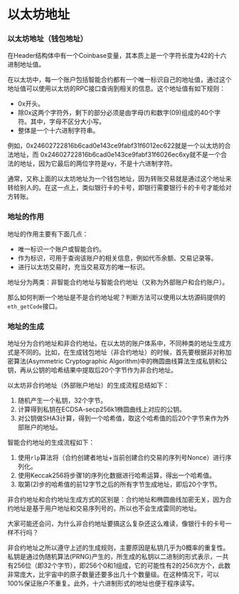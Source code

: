 # 以太坊地址

### 以太坊地址（钱包地址）

在Header结构体中有一个Coinbase变量，其本质上是一个字符长度为42的十六进制地址值。

在以太坊中，每一个账户包括智能合约都有一个唯一标识自己的地址值，通过这个地址值可以使用以太坊的RPC接口查询到相关的信息。这个地址值有如下规则：

- 0x开头。
- 除0x这两个字符外，剩下的部分必须是由字母(f)和数字(09)组成的40个字符。其中，字母不区分大小写。
- 整体是一个十六进制字符串。

例如，0x24602722816b6cad0e143ce9fabf31f6012ec622就是一个以太坊的合法地址，而
0x24602722816b6cad0e143ce9fabf31f6026ec6xy就不是一个合法的地址，因为它最后的两位字符是xy，不是十六进制字符。

通常，又称上面的以太坊地址为一个钱包地址，因为转账交易就是通过这个地址来转给别人的。在这一点上，类似银行卡的卡号，即银行需要银行卡的卡号才能给对方转账。

### 地址的作用

地址的作用主要有下面几点：

- 唯一标识一个账户或智能合约。
- 作为标识，可用于查询该账户的相关信息，例如代币余额、交易记录等。
- 进行以太坊交易时，充当交易双方的唯一标识。

地址分为两类：非智能合约地址与智能合约地址（又称为外部账户和合约账户）。

那么如何判断一个地址是不是合约地址呢？判断方法可以使用以太坊源码提供的`eth_getCode`接口。

### 地址的生成

地址分为合约地址和非合约地址。在以太坊的账户体系中，不同种类的地址生成方式是不同的。比如，在生成钱包地址（非合约地址）的时候，首先要根据非对称加密算法(Asymmetric Cryptographic Algorithm)中的椭圆曲线算法生成私钥和公钥，再从公钥的哈希结果中提取后20个字节作为非合约地址。

以太坊非合约地址（外部账户地址）的生成流程总结如下：

1. 随机产生一个私钥，32个字节。
2. 计算得到私钥在ECDSA-secp256k1椭圆曲线上对应的公钥。
3. 对公钥做SHA3计算，得到一个哈希值，取这个哈希值的后20个字节来作为外部账户的地址。

智能合约地址的生成流程如下：

1. 使用`rlp`算法将（合约创建者地址+当前创建合约交易的序列号Nonce）进行序列化。
2. 使用Keccak256将步骤1的序列化数据进行哈希运算，得出一个哈希值。
3. 取第(2)步的哈希值的前12字节之后的所有字节生成地址，即后20个字节。

非合约地址和合约地址生成方式的区别是：合约地址和椭圆曲线加密无关，因为合约地址是基于用户地址和交易序列号的，所以也不会生成雷同的地址。

大家可能还会问，为什么非合约地址要搞这么复杂还这么难读，像银行卡的卡号一样不行吗？

非合约地址之所以遵守上述的生成规则，主要原因是私钥几乎为0概率的重复性。私钥是通过伪随机算法(PRNG)产生的，所生成的私钥以二进制的形式表示，一共有256位（即32个字节），即256个0和1组成，它的可能性有2的256次方个，此数非常庞大，比宇宙中的原子数量还要多出几十个数量级。在这种情况下，可以100%保证账户不重复。此外，十六进制形式的地址也便于程序读写。
